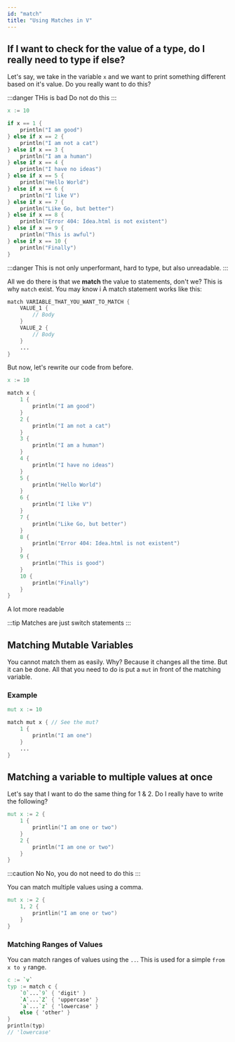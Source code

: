 ```yaml
---
id: "match"
title: "Using Matches in V"
---
```


## If I want to check for the value of a type, do I really need to type if else?

Let's say, we take in the variable `x` and we want to print something different based on it's value.
Do you really want to do this?

:::danger THis is bad
Do not do this
:::

```v
x := 10

if x == 1 {
    println("I am good")
} else if x == 2 {
    println("I am not a cat")
} else if x == 3 {
    println("I am a human")
} else if x == 4 {
    println("I have no ideas")
} else if x == 5 {
    println("Hello World")
} else if x == 6 {
    println("I like V")
} else if x == 7 {
    println("Like Go, but better")
} else if x == 8 {
    println("Error 404: Idea.html is not existent")
} else if x == 9 {
    println("This is awful")
} else if x == 10 {
    println("Finally")
}
```

:::danger
This is not only unperformant, hard to type, but also unreadable.
:::

All we do there is that we **match** the value to statements, don't we? This is why `match` exist. You may know i
A match statement works like this:
```v
match VARIABLE_THAT_YOU_WANT_TO_MATCH {
    VALUE_1 {
        // Body
    }
    VALUE_2 {
        // Body
    }
    ...
}
```

But now, let's rewrite our code from before.

```v
x := 10

match x {
    1 {
        println("I am good")
    }
    2 {
        println("I am not a cat")
    }
    3 {
        println("I am a human")
    }
    4 {
        println("I have no ideas")
    }
    5 {
        println("Hello World")
    }
    6 {
        println("I like V")
    }
    7 {
        println("Like Go, but better")
    }
    8 {
        println("Error 404: Idea.html is not existent")
    }
    9 {
        println("This is good")
    }
    10 {
        println("Finally")
    }
}

```
A lot more readable

:::tip 
Matches are just switch statements
:::

## Matching Mutable Variables

You cannot match them as easily. Why? Because it changes all the time. But it can be done. All that you need to do is
put a `mut` in front of the matching variable. 

### Example

```v
mut x := 10

match mut x { // See the mut?
    1 {
        println("I am one")
    }
    ...
}

```

## Matching a variable to multiple values at once

Let's say that I want to do the same thing for 1 & 2.
Do I really have to write the following?

```v
mut x := 2 {
    1 {
        printlin("I am one or two")
    }
    2 {
        println("I am one or two")
    }
}
```
:::caution No
No, you do not need to do this
:::

You can match multiple values using a comma.

```v
mut x := 2 {
    1, 2 {
        printlin("I am one or two")
    }
}
```
### Matching Ranges of Values

You can match ranges of values using the `..`. This is used for a simple `from x to y` range.

```v
c := `v`
typ := match c {
	`0`...`9` { 'digit' }
	`A`...`Z` { 'uppercase' }
	`a`...`z` { 'lowercase' }
	else { 'other' }
}
println(typ)
// 'lowercase'
```